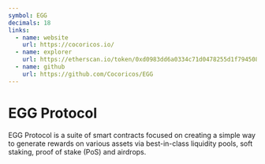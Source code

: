 ```yaml
---
symbol: EGG
decimals: 18
links:
  - name: website
    url: https://cocoricos.io/
  - name: explorer
    url: https://etherscan.io/token/0xd0983dd6a0334c71d0478255d1f794508026b888
  - name: github
    url: https://github.com/Cocoricos/EGG
---
```


# EGG Protocol

EGG Protocol is a suite of smart contracts focused on creating a simple way to generate rewards on various assets via best-in-class liquidity pools, soft staking, proof of stake (PoS) and airdrops.
